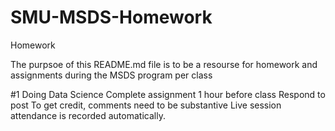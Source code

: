 # SMU-MSDS-Homework
Homework

The purpsoe of this README.md file is to be a resourse for homework and assignments during the MSDS program per class

#1 Doing Data Science
    Complete assignment 1 hour before class
    Respond to post 
    To get credit, comments need to be substantive
    Live session attendance is recorded automatically.
